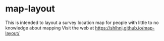 # map-layout
This is intended to layout a survey location map for people with little to no knowledge about mapping
Visit the web at https://shlhnj.github.io/map-layout/
